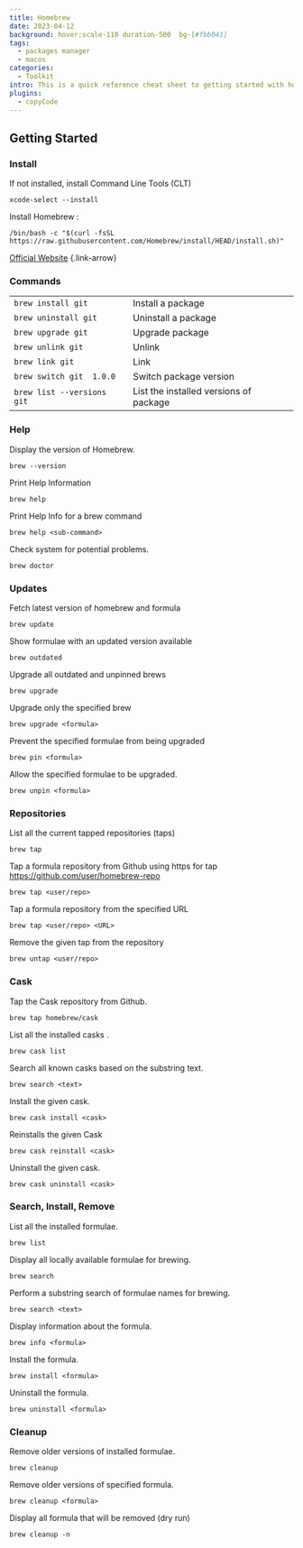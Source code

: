 ```yaml
---
title: Homebrew
date: 2023-04-12
background: hover:scale-110 duration-500  bg-[#fbb041]
tags:
  - packages manager
  - macos
categories:
  - Toolkit
intro: This is a quick reference cheat sheet to getting started with homebrew.
plugins:
  - copyCode
---
```


## Getting Started

### Install

If not installed, install Command Line Tools (CLT)

```
xcode-select --install
```

Install Homebrew :

```shell {.wrap}
/bin/bash -c "$(curl -fsSL https://raw.githubusercontent.com/Homebrew/install/HEAD/install.sh)"
```

[Official Website](https://brew.sh/) {.link-arrow}


### Commands

|                                  |                                        |
|----------------------------------|----------------------------------------|
| ``` brew install git ```         | Install a package                      |
| ``` brew uninstall git ```       | Uninstall a package                    |
| ``` brew upgrade git ```         | Upgrade package                        |
| ``` brew unlink git ```          | Unlink                                 |
| ``` brew link git ```            | Link                                   |
| ``` brew switch git  1.0.0 ```   | Switch package version                 |
| ``` brew list --versions git ``` | List the installed versions of package |


### Help

Display the version of Homebrew.
````
brew --version
````
Print Help Information
````
brew help
````
Print Help Info for a brew command
````
brew help <sub-command>
````
Check system for potential problems.
````
brew doctor
````

### Updates

Fetch latest version of homebrew and formula
```
brew update
```
Show formulae with an updated version available
```
brew outdated
```
Upgrade all outdated and unpinned brews
```
brew upgrade
```
Upgrade only the specified brew
```
brew upgrade <formula>
```
Prevent the specified formulae from being upgraded
```
brew pin <formula>
```
Allow the specified formulae to be upgraded.
```
brew unpin <formula>
```

### Repositories

List all the current tapped repositories (taps)
```
brew tap
```
Tap a formula repository from Github using https for tap https://github.com/user/homebrew-repo
```
brew tap <user/repo>
```
Tap a formula repository from the specified URL
```
brew tap <user/repo> <URL>
```
Remove the given tap from the repository
```
brew untap <user/repo>
```

### Cask

Tap the Cask repository from Github.
```
brew tap homebrew/cask
```
List all the installed casks .
```
brew cask list
```
Search all known casks based on the substring text.
```
brew search <text>
```
Install the given cask.
```
brew cask install <cask>
```
Reinstalls the given Cask
```
brew cask reinstall <cask>
```
Uninstall the given cask.
```
brew cask uninstall <cask>
```

### Search, Install, Remove

List all the installed formulae.
```
brew list
```
Display all locally available formulae for brewing.
```
brew search
```
Perform a substring search of formulae names for brewing.
```
brew search <text>
```
Display information about the formula.
```
brew info <formula>
```
Install the formula.
```
brew install <formula>
```
Uninstall the formula.
```
brew uninstall <formula>
```

### Cleanup

Remove older versions of installed formulae.
```
brew cleanup
```
Remove older versions of specified formula.
```
brew cleanup <formula>
```
Display all formula that will be removed (dry run)
```
brew cleanup -n
```
